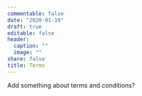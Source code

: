 ```yaml
---
commentable: false
date: "2020-01-19"
draft: true
editable: false
header:
  caption: ""
  image: ""
share: false
title: Terms
---
```


Add something about terms and conditions?
